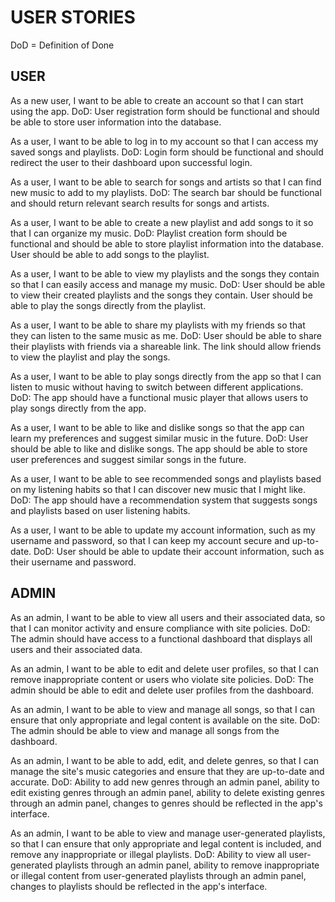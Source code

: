 # USER STORIES

DoD = Definition of Done

## USER

As a new user, I want to be able to create an account so that I can start using the app.
DoD: User registration form should be functional and should be able to store user information into the database.

As a user, I want to be able to log in to my account so that I can access my saved songs and playlists.
DoD: Login form should be functional and should redirect the user to their dashboard upon successful login.

As a user, I want to be able to search for songs and artists so that I can find new music to add to my playlists.
DoD: The search bar should be functional and should return relevant search results for songs and artists.

As a user, I want to be able to create a new playlist and add songs to it so that I can organize my music.
DoD: Playlist creation form should be functional and should be able to store playlist information into the database. User should be able to add songs to the playlist.

As a user, I want to be able to view my playlists and the songs they contain so that I can easily access and manage my music.
DoD: User should be able to view their created playlists and the songs they contain. User should be able to play the songs directly from the playlist.

As a user, I want to be able to share my playlists with my friends so that they can listen to the same music as me.
DoD: User should be able to share their playlists with friends via a shareable link. The link should allow friends to view the playlist and play the songs.

As a user, I want to be able to play songs directly from the app so that I can listen to music without having to switch between different applications.
DoD: The app should have a functional music player that allows users to play songs directly from the app.

As a user, I want to be able to like and dislike songs so that the app can learn my preferences and suggest similar music in the future.
DoD: User should be able to like and dislike songs. The app should be able to store user preferences and suggest similar songs in the future.

As a user, I want to be able to see recommended songs and playlists based on my listening habits so that I can discover new music that I might like.
DoD: The app should have a recommendation system that suggests songs and playlists based on user listening habits.

As a user, I want to be able to update my account information, such as my username and password, so that I can keep my account secure and up-to-date.
DoD: User should be able to update their account information, such as their username and password.


## ADMIN

As an admin, I want to be able to view all users and their associated data, so that I can monitor activity and ensure compliance with site policies.
DoD: The admin should have access to a functional dashboard that displays all users and their associated data.

As an admin, I want to be able to edit and delete user profiles, so that I can remove inappropriate content or users who violate site policies.
DoD: The admin should be able to edit and delete user profiles from the dashboard.

As an admin, I want to be able to view and manage all songs, so that I can ensure that only appropriate and legal content is available on the site.
DoD: The admin should be able to view and manage all songs from the dashboard.

As an admin, I want to be able to add, edit, and delete genres, so that I can manage the site's music categories and ensure that they are up-to-date and accurate.
DoD: Ability to add new genres through an admin panel, ability to edit existing genres through an admin panel, ability to delete existing genres through an admin panel, changes to genres should be reflected in the app's interface.

As an admin, I want to be able to view and manage user-generated playlists, so that I can ensure that only appropriate and legal content is included, and remove any inappropriate or illegal playlists.
DoD: Ability to view all user-generated playlists through an admin panel, ability to remove inappropriate or illegal content from user-generated playlists through an admin panel, changes to playlists should be reflected in the app's interface.


